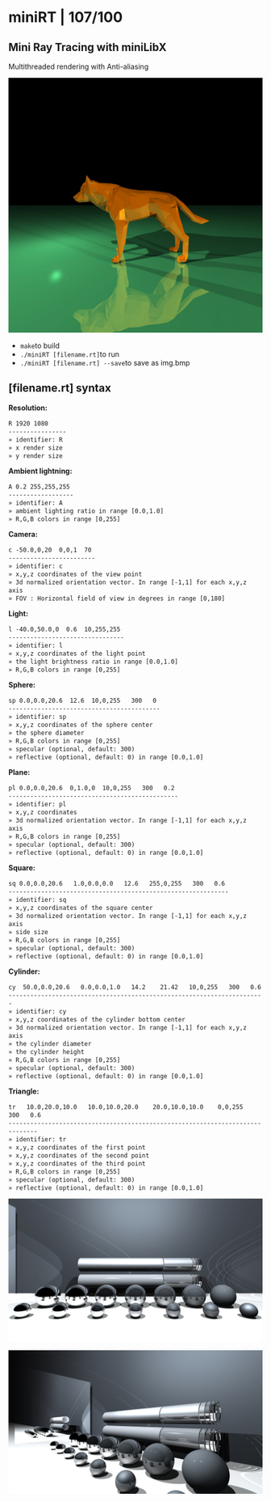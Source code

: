 # miniRT | 107/100
## Mini Ray Tracing with miniLibX
Multithreaded rendering with Anti-aliasing

![image: wolf](https://github.com/bbetsey/miniRT/blob/master/img/wolf.jpeg?raw=true)

* ```make```to build
* ```./miniRT [filename.rt]```to run
* ```./miniRT [filename.rt] --save```to save as img.bmp


## [filename.rt] syntax

**Resolution:**
```
R 1920 1080
----------------
» identifier: R
» x render size
» y render size
```

**Ambient lightning:**
```
A 0.2 255,255,255
------------------
» identifier: A
» ambient lighting ratio in range [0.0,1.0]
» R,G,B colors in range [0,255]
```

**Camera:**
```
c -50.0,0,20  0,0,1  70
------------------------
» identifier: c
» x,y,z coordinates of the view point
» 3d normalized orientation vector. In range [-1,1] for each x,y,z axis
» FOV : Horizontal field of view in degrees in range [0,180]
```

**Light:**
```
l -40.0,50.0,0  0.6  10,255,255
--------------------------------
» identifier: l
» x,y,z coordinates of the light point
» the light brightness ratio in range [0.0,1.0]
» R,G,B colors in range [0,255]
```

**Sphere:**
```
sp 0.0,0.0,20.6  12.6  10,0,255   300   0
------------------------------------------
» identifier: sp
» x,y,z coordinates of the sphere center
» the sphere diameter
» R,G,B colors in range [0,255]
» specular (optional, default: 300)
» reflective (optional, default: 0) in range [0.0,1.0]
```

**Plane:**
```
pl 0.0,0.0,20.6  0,1.0,0  10,0,255   300   0.2
-----------------------------------------------
» identifier: pl
» x,y,z coordinates
» 3d normalized orientation vector. In range [-1,1] for each x,y,z axis
» R,G,B colors in range [0,255]
» specular (optional, default: 300)
» reflective (optional, default: 0) in range [0.0,1.0]
```

**Square:**
```
sq 0.0,0.0,20.6   1.0,0.0,0.0   12.6   255,0,255   300   0.6
-------------------------------------------------------------
» identifier: sq
» x,y,z coordinates of the square center
» 3d normalized orientation vector. In range [-1,1] for each x,y,z axis
» side size
» R,G,B colors in range [0,255]
» specular (optional, default: 300)
» reflective (optional, default: 0) in range [0.0,1.0]
```

**Cylinder:**
```
cy  50.0,0.0,20.6   0.0,0.0,1.0   14.2    21.42   10,0,255   300   0.6
-----------------------------------------------------------------------
» identifier: cy
» x,y,z coordinates of the cylinder bottom center
» 3d normalized orientation vector. In range [-1,1] for each x,y,z axis
» the cylinder diameter
» the cylinder height
» R,G,B colors in range [0,255]
» specular (optional, default: 300)
» reflective (optional, default: 0) in range [0.0,1.0]
```

**Triangle:**
```
tr   10.0,20.0,10.0   10.0,10.0,20.0    20.0,10.0,10.0    0,0,255   300   0.6
------------------------------------------------------------------------------
» identifier: tr
» x,y,z coordinates of the first point
» x,y,z coordinates of the second point
» x,y,z coordinates of the third point
» R,G,B colors in range [0,255]
» specular (optional, default: 300)
» reflective (optional, default: 0) in range [0.0,1.0]
```

![image: big](https://github.com/bbetsey/miniRT/blob/master/img/big_one.jpeg?raw=true)

![image: big](https://github.com/bbetsey/miniRT/blob/master/img/big_two.jpeg?raw=true)
